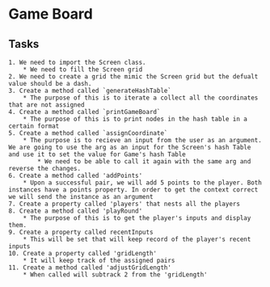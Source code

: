 # Game Board

## Tasks
    1. We need to import the Screen class.
        * We need to fill the Screen grid
    2. We need to create a grid the mimic the Screen grid but the defualt value should be a dash.
    3. Create a method called `generateHashTable`
        * The purpose of this is to iterate a collect all the coordinates that are not assigned
    4. Create a method called `printGameBoard`
        * The purpose of this is to print nodes in the hash table in a certain format
    5. Create a method called `assignCoordinate`
        * The purpose is to recieve an input from the user as an argument. We are going to use the arg as an input for the Screen's hash Table and use it to set the value for Game's hash Table
            * We need to be able to call it again with the same arg and reverse the changes.
    6. Create a method called 'addPoints'
        * Upon a successful pair, we will add 5 points to the player. Both instances have a points property. In order to get the context correct we will send the instance as an argument
    7. Create a property called 'players' that nests all the players
    8. Create a method called 'playRound'
        * The purpose of this is to get the player's inputs and display them.
    9. Create a property called recentInputs
        * This will be set that will keep record of the player's recent inputs
    10. Create a property called 'gridLength'
        * It will keep track of the assigned pairs
    11. Create a method called 'adjustGridLength'
        * When called will subtrack 2 from the 'gridLength'

